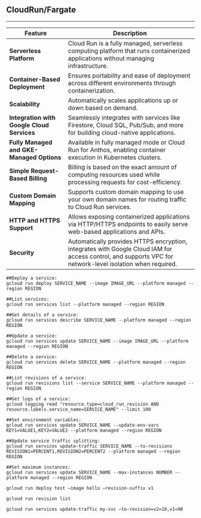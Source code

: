 

## CloudRun/Fargate
-------------

| **Feature**                    | **Description**                                                                                   |
|--------------------------------|---------------------------------------------------------------------------------------------------|
| **Serverless Platform**        | Cloud Run is a fully managed, serverless computing platform that runs containerized applications without managing infrastructure. |
| **Container-Based Deployment** | Ensures portability and ease of deployment across different environments through containerization. |
| **Scalability**                | Automatically scales applications up or down based on demand.                                     |
| **Integration with Google Cloud Services** | Seamlessly integrates with services like Firestore, Cloud SQL, Pub/Sub, and more for building cloud-native applications. |
| **Fully Managed and GKE-Managed Options** | Available in fully managed mode or Cloud Run for Anthos, enabling container execution in Kubernetes clusters. |
| **Simple Request-Based Billing** | Billing is based on the exact amount of computing resources used while processing requests for cost-efficiency. |
| **Custom Domain Mapping**      | Supports custom domain mapping to use your own domain names for routing traffic to Cloud Run services. |
| **HTTP and HTTPS Support**     | Allows exposing containerized applications via HTTP/HTTPS endpoints to easily serve web-based applications and APIs. |
| **Security**                   | Automatically provides HTTPS encryption, integrates with Google Cloud IAM for access control, and supports VPC for network-level isolation when required. |



```
##Deploy a service:
gcloud run deploy SERVICE_NAME --image IMAGE_URL --platform managed --region REGION

##List services:
gcloud run services list --platform managed --region REGION

##Get details of a service:
gcloud run services describe SERVICE_NAME --platform managed --region REGION

##Update a service:
gcloud run services update SERVICE_NAME --image IMAGE_URL --platform managed --region REGION

##Delete a service:
gcloud run services delete SERVICE_NAME --platform managed --region REGION

##List revisions of a service:
gcloud run revisions list --service SERVICE_NAME --platform managed --region REGION

##Get logs of a service:
gcloud logging read "resource.type=cloud_run_revision AND resource.labels.service_name=SERVICE_NAME" --limit 100

##Set environment variables:
gcloud run services update SERVICE_NAME --update-env-vars KEY1=VALUE1,KEY2=VALUE2 --platform managed --region REGION

##Update service traffic splitting:
gcloud run services update-traffic SERVICE_NAME --to-revisions REVISION1=PERCENT1,REVISION2=PERCENT2 --platform managed --region REGION

##Set maximum instances:
gcloud run services update SERVICE_NAME --max-instances NUMBER --platform managed --region REGION

gcloud run deploy test –image hello –revision-suffix v1

gcloud run revision list

gcloud run services update-traffic my-svc –to-revision=v2=10,v1=90



